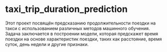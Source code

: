 # taxi_trip_duration_prediction
Этот проект посвящён предсказанию продолжительности поездки на такси с использованием различных методов машинного обучения. Задача заключается в построении модели, которая предскажет время поездки на основе характеристик поездки, таких как расстояние, время суток, день недели и другие признаки.
